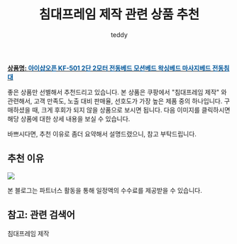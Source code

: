 ﻿---
layout: post
title:  "침대프레임 제작 관련 상품 추천"
author: teddy
categories: [ 가구/인테리어 ]
tags: [침대프레임 제작]
image: https://ads-partners.coupang.com/image1/WtEYYjXI4L2vt8lyWjIH5sRGRjWMOlk6TKE1DjyO9UlOOQFA8LbdB2YZ2-8SEdJKFzn5_bFvSzln9niyOJeUXkT2qth8R3wVVKDQKzam80gePa4mTmrwk_oZq3sy7g7uue2i-gfLpo5RAPf1IcyZZfAdnhDDXQ4PFt-nF1qc6ooOPIcYv-d0W9FP-DoGU0NmAKI-in0kWNHhlyEHNVOmC33npEuLrN19Ch5R6IlDK4iMLLMUEbR8REm5NdWeoyMhSKiOPG4uaVCh1vlCtXTqGIbSaH7-y4PHd_EJ1NbtkKqCfIKj8ts= 
description: "쿠팡에서 침대프레임 제작 관련 상품으로 가장 고객 선호도가 높은 제품 중 하나입니다."
---

<a href="https://link.coupang.com/re/AFFSDP?lptag=AF5673682&pageKey=4629380512&itemId=5747185693&vendorItemId=73045825324&traceid=V0-153-c89f1da073c70302&clickBeacon=5pfReSIh7cifJXWmB7L2V43AeRGz%2FNwzhDdQ5MuhhnML0SNAroCTLR1S4q2ySEAB7OZAtpzVXuGoh977np3AmB5skt7Yf4cVFfntK8%2B6C6A1vkxry2zx0287cXChOR7kLEA7bJfCX4mNz8KCps8BtAXCCGDGDOwi%2BhyUplgdBqfGyWL35xEIr2%2BXGHu2FHeC9Xrud1KyYN47KgrakPZCFInwsR8WsgZl8%2FG1ex6INLWzlgxtqZ1TecET10wLtOfjZsp7TnUtOBQFV0vf67U%2FodmiXBpyB2KfQHuYWz%2Bp1lbqL4ndx7A8MKKm8mtehQc5DVpeCIDRqrb4j0UKl%2BoyRZlG3IJ3N2BziMN6DNAezPGsqdmLtq70TdfMT%2BKrGyAQRnxJ6HnXCPfM1cXZxAiDb%2BN9Fo56I1ATMYkXOwKk8Lxha9Xv8zQ1SIwAjetXnQl%2BIzK8yOMvbkUtEaMckb%2FNdP%2BOiX%2FGonpzBfwIdM8M%2BkmC44ShV8LNzwo9kDdR%2B8i66BE9ckOCKq0LhHkfsEcg2BdULgnURhJEapzIhy8YscJYpUhuDQEzgeCL9sXkHYpBo0MW2Wl7f2%2FPdFj0UEiIJhs3lKuCwykbJmazMa5EzAc3815mRyiSVOzkOMCXSyVAq%2FOlZZEuQ%2FcdVmb%2BkD85uVzGRUaujRVYJrveuQ5XvA8pwvsVWMCs3pqRx%2BgX8OoC4LjrnWu5D%2FC%2FFrMne1csEVeZ%2Fl3b7FGhd3DwLY3pT1KIKIMUVuB%2BEWQceL8f6kXZxZMqRe1546hFrWf%2BogyWCro%2FYAPlfY1UOgpHEHe0EFEvcGdXqcVifX6kBf7i1RbJYCwlNaiFyRf0%2F8qrvzrdYtWHApaR5q25%2BlYIIaddsE6ERDWD7afuyIqrqtZbSUiz&requestid=20231102082337305107376709&token=31850C%7CMIXED"><b>상품명: <font color='#01579B'>아이샵오픈 KF-501 2단 2모터 전동베드 모션베드 왁싱베드 마사지베드 전동침대</font></b></a>

좋은 상품만 선별해서 추천드리고 있습니다.
본 상품은 쿠팡에서 "침대프레임 제작" 와 관련해서, 고객 만족도, 노출 대비 판매율, 선호도가 가장 높은 제품 중의 하나입니다.
구매하셨을 때, 크게 후회가 되지 않을 상품으로 보시면 됩니다. 
다음 이미지를 클릭하시면 해당 상품에 대한 상세 내용을 보실 수 있습니다.

바쁘시다면, 추천 이유로 좀더 요약해서 설명드렸으니, 참고 부탁드립니다.

## 추천 이유 

<a href="https://link.coupang.com/re/AFFSDP?lptag=AF5673682&pageKey=4629380512&itemId=5747185693&vendorItemId=73045825324&traceid=V0-153-c89f1da073c70302&clickBeacon=5pfReSIh7cifJXWmB7L2V43AeRGz%2FNwzhDdQ5MuhhnML0SNAroCTLR1S4q2ySEAB7OZAtpzVXuGoh977np3AmB5skt7Yf4cVFfntK8%2B6C6A1vkxry2zx0287cXChOR7kLEA7bJfCX4mNz8KCps8BtAXCCGDGDOwi%2BhyUplgdBqfGyWL35xEIr2%2BXGHu2FHeC9Xrud1KyYN47KgrakPZCFInwsR8WsgZl8%2FG1ex6INLWzlgxtqZ1TecET10wLtOfjZsp7TnUtOBQFV0vf67U%2FodmiXBpyB2KfQHuYWz%2Bp1lbqL4ndx7A8MKKm8mtehQc5DVpeCIDRqrb4j0UKl%2BoyRZlG3IJ3N2BziMN6DNAezPGsqdmLtq70TdfMT%2BKrGyAQRnxJ6HnXCPfM1cXZxAiDb%2BN9Fo56I1ATMYkXOwKk8Lxha9Xv8zQ1SIwAjetXnQl%2BIzK8yOMvbkUtEaMckb%2FNdP%2BOiX%2FGonpzBfwIdM8M%2BkmC44ShV8LNzwo9kDdR%2B8i66BE9ckOCKq0LhHkfsEcg2BdULgnURhJEapzIhy8YscJYpUhuDQEzgeCL9sXkHYpBo0MW2Wl7f2%2FPdFj0UEiIJhs3lKuCwykbJmazMa5EzAc3815mRyiSVOzkOMCXSyVAq%2FOlZZEuQ%2FcdVmb%2BkD85uVzGRUaujRVYJrveuQ5XvA8pwvsVWMCs3pqRx%2BgX8OoC4LjrnWu5D%2FC%2FFrMne1csEVeZ%2Fl3b7FGhd3DwLY3pT1KIKIMUVuB%2BEWQceL8f6kXZxZMqRe1546hFrWf%2BogyWCro%2FYAPlfY1UOgpHEHe0EFEvcGdXqcVifX6kBf7i1RbJYCwlNaiFyRf0%2F8qrvzrdYtWHApaR5q25%2BlYIIaddsE6ERDWD7afuyIqrqtZbSUiz&requestid=20231102082337305107376709&token=31850C%7CMIXED"><img src="http://image1.coupangcdn.com/image/vendor_inventory/9688/02b5159bfd2eae48a6d6c9e97b29b79e6f0adf13926442afd4d6674fdd67.jpg"></a> 

본 블로그는 파트너스 활동을 통해 일정액의 수수료를 제공받을 수 있습니다.

## 참고: 관련 검색어    
침대프레임 제작